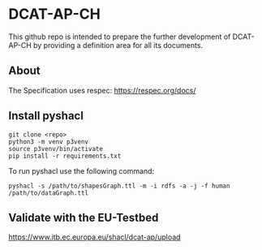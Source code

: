 # DCAT-AP-CH

This github repo is intended to prepare the further development of 
DCAT-AP-CH by providing a definition area for all its documents.

## About

The Specification uses respec: https://respec.org/docs/

## Install pyshacl

```
git clone <repo>
python3 -m venv p3venv
source p3venv/bin/activate
pip install -r requirements.txt
```

To run pyshacl use the following command:

```
pyshacl -s /path/to/shapesGraph.ttl -m -i rdfs -a -j -f human /path/to/dataGraph.ttl
```

## Validate with the EU-Testbed

https://www.itb.ec.europa.eu/shacl/dcat-ap/upload

